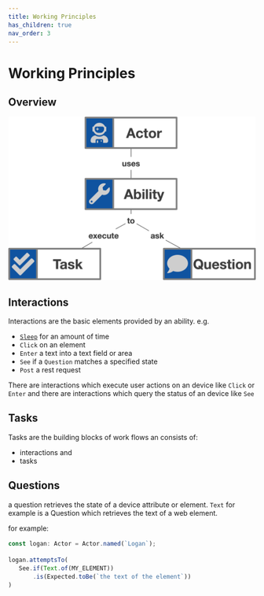 ```yaml
---
title: Working Principles
has_children: true
nav_order: 3
---
```

# Working Principles

## Overview
![Overview](res/images/screenplay_overview.png)

## Interactions

Interactions are the basic elements provided by an ability.
 e.g.
 - [`Sleep`](reference/interactions/general#sleep) for an amount of time
 - `Click` on an element
 - `Enter` a text into a text field or area
 - `See` if a `Question` matches a specified state
 - `Post` a rest request
 
 There are interactions which execute user actions on an device like `Click` or `Enter`
 and there are interactions which query the status of an device like `See`
 
 ## Tasks
 
 Tasks are the building blocks of work flows an consists of:
 - interactions and
 - tasks
 
 ## Questions
 
 a question retrieves the state of a device attribute or element.
 `Text` for example is a Question which retrieves the text of a web element.
 
 for example:
 ```typescript
const logan: Actor = Actor.named(`Logan`);

logan.attemptsTo(
    See.if(Text.of(MY_ELEMENT))
        .is(Expected.toBe(`the text of the element`))
)
```